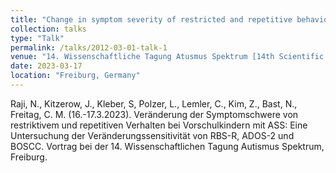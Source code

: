 ```yaml
---
title: "Change in symptom severity of restricted and repetitive behaviour in preschoolers with ASD"
collection: talks
type: "Talk"
permalink: /talks/2012-03-01-talk-1
venue: "14. Wissenschaftliche Tagung Atusmus Spektrum [14th Scientific Meeting Autism Spectrum]"
date: 2023-03-17
location: "Freiburg, Germany"
---
```


Raji, N., Kitzerow, J., Kleber, S, Polzer, L., Lemler, C., Kim, Z., Bast, N., Freitag, C. M. (16.-17.3.2023). Veränderung der Symptomschwere von restriktivem und repetitiven Verhalten bei Vorschulkindern mit ASS: Eine Untersuchung der Veränderungssensitivität von RBS-R, ADOS-2 und BOSCC. Vortrag bei der 14. Wissenschaftlichen Tagung Autismus Spektrum, Freiburg.
